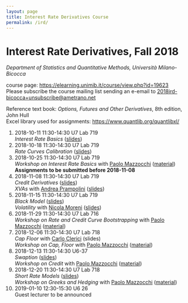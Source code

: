 ```yaml
---
layout: page
title: Interest Rate Derivatives Course
permalink: /ird/
---
```


# Interest Rate Derivatives, Fall 2018

_Department of Statistics and Quantitative Methods, Università Milano-Bicocca_

course page: <https://elearning.unimib.it/course/view.php?id=19623>  
Please subscribe the course mailing list sending an e-email to
[2018ird-bicocca+unsubscribe@ametrano.net](mailto:2018ird-bicocca+unsubscribe@ametrano.net)

Reference text book: _Options, Futures and Other Derivatives_, 8th edition, John Hull  
Excel library used for assignments: <https://www.quantlib.org/quantlibxl/>

1. 2018-10-11 11:30-14:30 U7 Lab 719  
   _Interest Rate Basics_ ([slides](http://bit.ly/2A5lnte))
2. 2018-10-18 11:30-14:30 U7 Lab 719  
   _Rate Curves Calibration_ ([slides](http://bit.ly/2yEidKS))
3. 2018-10-25 11:30-14:30 U7 Lab 719  
   _Workshop on Interest Rate Basics_ with [Paolo Mazzocchi](https://www.linkedin.com/in/paolo-mazzocchi-6672a591/) ([material](https://drive.google.com/open?id=188zJ7Oiz8A05BnMTNmYpKxMwXImOpPw1>))  
   **Assignments to be submitted before 2018-11-08**
4. 2018-11-08 11:30-14:30 U7 Lab 719  
   _Credit Derivatives_ ([slides](https://www.dropbox.com/s/dcqb23wer56wb44/Credit%20Risk.pdf?dl=0))  
   _XVAs_ with [Andrea Prampolini](https://www.linkedin.com/in/andrea-prampolini-68a44010/) ([slides](<https://www.dropbox.com/s/gyzmm2ao9alu8id/intro-xva-prampolini-18.pdf?dl=0>))
5. 2018-11-15 11:30-14:30 U7 Lab 719  
   _Black Model_ ([slides](https://www.dropbox.com/s/0rzl7wyzauxg34p/Black%20Model.pdf?dl=0))  
   _Volatility_ with [Nicola Moreni](https://www.linkedin.com/in/nicola-moreni-a636a7/) ([slides](https://www.dropbox.com/s/q4kc6t90sp19yim/20181115%20Moreni%20Volatility.pdf?dl=0))
6. 2018-11-29 11:30-14:30 U7 Lab 716  
   _Workshop on Rate and Credit Curve Bootstrapping_ with [Paolo Mazzocchi](https://www.linkedin.com/in/paolo-mazzocchi-6672a591/) ([material](https://drive.google.com/open?id=188zJ7Oiz8A05BnMTNmYpKxMwXImOpPw1>))
7. 2018-12-06 11:30-14:30 U7 Lab 718  
   _Cap Floor_ with [Carlo Clerici](https://www.linkedin.com/in/carlo-clerici-8443375/) (slides)  
   _Workshop on Cap, Floor_ with [Paolo Mazzocchi](https://www.linkedin.com/in/paolo-mazzocchi-6672a591/) ([material](https://drive.google.com/open?id=188zJ7Oiz8A05BnMTNmYpKxMwXImOpPw1>))
8. 2018-12-13 11:30-14:30 U6-37  
   _Swaption_ ([slides](https://www.dropbox.com/s/pge5gzzafk31sqk/20181213%20De%20Nuccio%20Swaption.pdf?dl=0))  
   _Workshop on Credit_ with [Paolo Mazzocchi](https://www.linkedin.com/in/paolo-mazzocchi-6672a591/) ([material](https://drive.google.com/open?id=188zJ7Oiz8A05BnMTNmYpKxMwXImOpPw1>))
9. 2018-12-20 11:30-14:30 U7 Lab 718  
   _Short Rate Models_ ([slides](https://www.dropbox.com/s/uelte1lvn3uqnea/Interest%20Rate%20Models.pdf?dl=0))  
   _Workshop on Greeks and Hedging_ with [Paolo Mazzocchi](https://www.linkedin.com/in/paolo-mazzocchi-6672a591/) ([material](https://drive.google.com/open?id=188zJ7Oiz8A05BnMTNmYpKxMwXImOpPw1>))
10. 2019-01-10 12:30-15:30 U6 26  
    Guest lecturer to be announced
